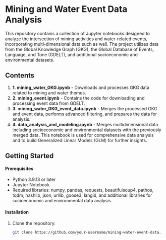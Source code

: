# Mining and Water Event Data Analysis

This repository contains a collection of Jupyter notebooks designed to analyze the intersection of mining activities and water-related events, incorporating multi-dimensional data such as well. The project utilizes data from the Global Knowledge Graph (GKG), the Global Database of Events, Language, and Tone (GDELT), and additional socioeconomic and environmental datasets.

## Contents

1. **1. mining_water_GKG.ipynb** - Downloads and processes GKG data related to mining and water themes.
2. **2. mining_event.ipynb** - Contains the code for downloading and processing event data from GDELT.
3. **3. mining_water_GKG_event_data.ipynb** - Merges the processed GKG and event data, performs advanced filtering, and prepares the data for analysis.
4. **4. data_analysis_and_modeling.ipynb** - Merges multidimensional data including socioeconomic and environmental datasets with the previously merged data. This notebook is used for comprehensive data analysis and to build Generalized Linear Models (GLM) for further insights.

## Getting Started

#### Prerequisites

- Python 3.9.13 or later
- Jupyter Notebook
- Required libraries: numpy, pandas, requests, beautifulsoup4, pathos, tqdm, hashlib, json, urllib, goose3, langid, and additional libraries for socioeconomic and environmental data analysis.

#### Installation

1. Clone the repository:
   ```bash
   git clone https://github.com/your-username/mining-water-event-data.git

